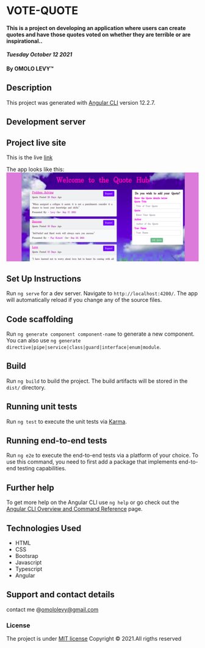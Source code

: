 # VOTE-QUOTE
#### This is a project on developing an application where users can create quotes and have those quotes voted on whether they are terrible or are inspirational..
 
 ***Tuesday October 12 2021*** 
#### By **OMOLO LEVY**&trade;

## Description

This project was generated with [Angular CLI](https://github.com/angular/angular-cli) version 12.2.7.

## Development server

## Project live site
  This is the live [link](https://omololevy.github.io/Quote-Vote/)

  The app looks like this: 
  ![Image](./src/assets/demo.png)


## Set Up Instructions
Run `ng serve` for a dev server. Navigate to `http://localhost:4200/`. The app will automatically reload if you change any of the source files.

## Code scaffolding

Run `ng generate component component-name` to generate a new component. You can also use `ng generate directive|pipe|service|class|guard|interface|enum|module`.

## Build

Run `ng build` to build the project. The build artifacts will be stored in the `dist/` directory.

## Running unit tests

Run `ng test` to execute the unit tests via [Karma](https://karma-runner.github.io).

## Running end-to-end tests

Run `ng e2e` to execute the end-to-end tests via a platform of your choice. To use this command, you need to first add a package that implements end-to-end testing capabilities.

## Further help

To get more help on the Angular CLI use `ng help` or go check out the [Angular CLI Overview and Command Reference](https://angular.io/cli) page.

## Technologies Used
* HTML
* CSS
* Bootsrap
* Javascript
* Typescript
* Angular

## Support and contact details
contact me @omololevy@gmail.com
### License
The project is under [MIT license](https://github.com/omololevy/Quote-Vote/commit/388e1788c5d156476a55a8c4e4421a8fb68c885d) 
Copyright &copy; 2021.All rigths reserved